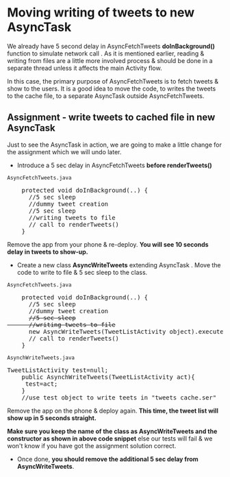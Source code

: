# Moving writing of tweets to new AsyncTask

We already have 5 second delay in AsyncFetchTweets **doInBackground()** function to simulate network call . As it is mentioned earlier, reading & writing from files are a little more involved process & should be done in a separate thread unless it affects the main Activity flow. 

In this case, the primary purpose of AsyncFetchTweets is to fetch tweets & show to the users. It is a good idea to move the code, to writes the tweets to the cache file, to a separate AsyncTask outside AsyncFetchTweets.

## Assignment - write tweets to cached file in new AsyncTask

Just to see the AsyncTask in action, we are going to make a little change for the assignment which we will undo later. 

* Introduce a 5 sec delay in AsyncFetchTweets **before renderTweets()**

`AsyncFetchTweets.java`
<pre>
    protected void doInBackground(..) {
	  //5 sec sleep
	  //dummy tweet creation
	  <span class="highlight">//5 sec sleep</span>
	  //writing tweets to file
	  // call to renderTweets()
	}
</pre>

Remove the app from your phone & re-deploy. **You will see 10 seconds delay in tweets to show-up.**

* Create a new class **AsyncWriteTweets** extending AsyncTask . Move the code to write to file & 5 sec sleep to the class.

`AsyncFetchTweets.java`
<pre>
    protected void doInBackground(..) {
	  //5 sec sleep
	  //dummy tweet creation
	  <span class="highlight"><strike>//5 sec sleep
	  //writing tweets to file</strike>
	  new AsyncWriteTweets(TweetListActivity object).execute(tweets);</span>
	  // call to renderTweets()
	}
</pre>

<!--`AsyncWriteTweets.java`
<pre>
   protected void doInBackground(..) {
      <span class="highlight">//5 sec sleep
	  //writing tweets to file</span>
   }
</pre>-->

`AsynchWriteTweets.java`
<pre>
TweetListActivity test=null;
	public AsynchWriteTweets(<span class="highlight">TweetListActivity act</span>){
	 <span class="highlight">test=act;</span>
	}
	//use test object to write teets in "tweets_cache.ser"
</pre>

Remove the app on the phone & deploy again. **This time, the tweet list will show up in 5 seconds straight.**

**Make sure you keep the name of the class as AsyncWriteTweets and the constructor as shown in above code snippet** else our tests will fail & we won't know if you have got the assignment solution correct. 

* Once done, **you should remove the additional 5 sec delay from AsyncWriteTweets**.

